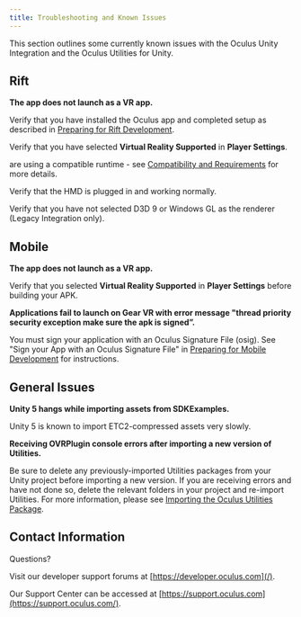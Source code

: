 ```yaml
---
title: Troubleshooting and Known Issues
---
```

This section outlines some currently known issues with the Oculus Unity Integration and the Oculus Utilities for Unity.

## Rift

**The app does not launch as a VR app.**

Verify that you have installed the Oculus app and completed setup as described in [Preparing for Rift Development](/documentation/unity/latest/concepts/unity-pcprep/ "Unity 5 or later offers built-in Rift support. The Oculus SDK is not required.").

Verify that you have selected **Virtual Reality Supported** in **Player Settings**.

are using a compatible runtime - see [Compatibility and Requirements](/documentation/unity/latest/concepts/unity-req/ "This guide describes Unity Editor version recommendations and system requirements.") for more details.

Verify that the HMD is plugged in and working normally. 

Verify that you have not selected D3D 9 or Windows GL as the renderer (Legacy Integration only).

## Mobile

**The app does not launch as a VR app.**

Verify that you selected **Virtual Reality Supported** in **Player Settings** before building your APK. 

**Applications fail to launch on Gear VR with error message "thread priority security exception make sure the apk is signed”.**

You must sign your application with an Oculus Signature File (osig). See "Sign your App with an Oculus Signature File" in [Preparing for Mobile Development](/documentation/unity/latest/concepts/unity-mobileprep/ "To prepare for Unity mobile development for Oculus Go and Samsung Gear VR, you must set up the Unity Editor for Android development and install the Android SDK. The Oculus Mobile SDK is not required.") for instructions.

## General Issues

**Unity 5 hangs while importing assets from SDKExamples.**

Unity 5 is known to import ETC2-compressed assets very slowly.

**Receiving OVRPlugin console errors after importing a new version of Utilities.**

Be sure to delete any previously-imported Utilities packages from your Unity project before importing a new version. If you are receiving errors and have not done so, delete the relevant folders in your project and re-import Utilities. For more information, please see [Importing the Oculus Utilities Package](/documentation/unity/latest/concepts/unity-import/ "Oculus Utilities for Unity is an optional Unity Package that includes scripts, prefabs, and other resources to assist with development.").

## Contact Information

Questions?

Visit our developer support forums at [https://developer.oculus.com](/).

Our Support Center can be accessed at [https://support.oculus.com](https://support.oculus.com/).

